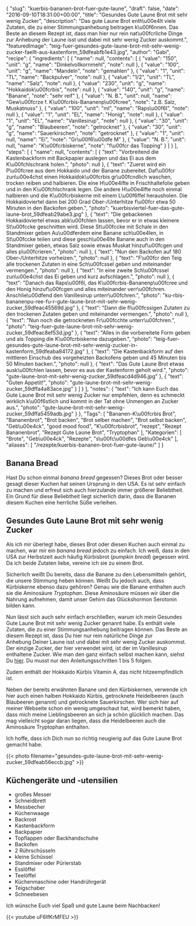 {
    "slug": "kuerbis-bananen-brot-fuer-gute-laune",
    "draft": false,
    "date": "2016-09-10T18:31:00+00:00",
    "title": "Gesundes Gute Laune Brot mit sehr wenig Zucker",
    "description": "Das gute Laune Brot enth\u00e4lt viele Zutaten, die zu einer Stimmungsanhebung beitragen k\u00f6nnen. Das Beste an diesem Rezept ist, dass man hier nur rein nat\u00fcrliche Dinge zur Anhebung der Laune isst und dabei mit sehr wenig Zucker auskommt.",
    "featuredImage": "teig-fuer-gesundes-gute-laune-brot-mit-sehr-wenig-zucker-faellt-aus-kastenform_59dfeabfb1e43.jpg",
    "author": "Gabi",
    "recipe": {
        "ingredients": [
            {
                "name": null,
                "contents": [
                    {
                        "value": "150",
                        "unit": "g",
                        "name": "Dinkelvollkornmehl",
                        "note": null
                    },
                    {
                        "value": "100",
                        "unit": "g",
                        "name": "Mandeln",
                        "note": "gemahlen"
                    },
                    {
                        "value": "1",
                        "unit": "TL",
                        "name": "Backpulver",
                        "note": null
                    },
                    {
                        "value": "1\/2",
                        "unit": "TL",
                        "name": "Salz",
                        "note": null
                    },
                    {
                        "value": "230",
                        "unit": "g",
                        "name": "Hokkaidok\u00fcrbis",
                        "note": null
                    },
                    {
                        "value": "140",
                        "unit": "g",
                        "name": "Banane",
                        "note": "sehr reif"
                    },
                    {
                        "value": "N. B.",
                        "unit": null,
                        "name": "Gew\u00fcrze f. K\u00fcrbis-Bananenp\u00fcree",
                        "note": "z.B. Salz, Muskatnuss"
                    },
                    {
                        "value": "100",
                        "unit": "ml",
                        "name": "Raps\u00f6l",
                        "note": null
                    },
                    {
                        "value": "1",
                        "unit": "EL",
                        "name": "Honig",
                        "note": null
                    },
                    {
                        "value": "1",
                        "unit": "EL",
                        "name": "Vanillesirup",
                        "note": null
                    },
                    {
                        "value": "30",
                        "unit": "g",
                        "name": "Blaubeeren",
                        "note": "getrocknet"
                    },
                    {
                        "value": "30",
                        "unit": "g",
                        "name": "Sauerkirschen",
                        "note": "getrocknet"
                    },
                    {
                        "value": "1",
                        "unit": null,
                        "name": "Ei",
                        "note": "Gr\u00f6\u00dfe M"
                    },
                    {
                        "value": "N. B.",
                        "unit": null,
                        "name": "K\u00fcrbiskerne",
                        "note": "f\u00fcr das Topping"
                    }
                ]
            }
        ],
        "steps": [
            {
                "name": null,
                "contents": [
                    {
                        "text": "Vorbreitend die Kastenbackform mit Backpapier auslegen und das Ei aus dem K\u00fchlschrank holen.",
                        "photo": null
                    },
                    {
                        "text": "Zuerst wird ein P\u00fcree aus dem Hokkaido und der Banane zubereitet. Daf\u00fcr zun\u00e4chst einen Hokkaidok\u00fcrbis gr\u00fcndlich waschen, trocken reiben und halbieren. Die eine H\u00e4lfte in Frischhaltefolie geben und in den K\u00fchlschrank legen. Die andere H\u00e4lfte noch einmal halbieren und die K\u00fcrbiskerne mit einem L\u00f6ffel herausholen. Die Hokkaidoviertel dann bei 200 Grad Ober-\/Unterhitze f\u00fcr etwa 50 Minuten in den Backofen geben.",
                        "photo": "kuerbisviertel-fuer-das-gute-laune-brot_59dfeab29abe3.jpg"
                    },
                    {
                        "text": "Die gebackenen Hokkaidoviertel etwas abk\u00fchlen lassen, bevor er in etwas kleinere St\u00fccke geschnitten wird. Diese St\u00fccke mit Schale in den Standmixer geben Au\u00dferdem eine Banane sch\u00e4len, in St\u00fccke teilen und diese gesch\u00e4lte Banane auch in den Standmixer geben, etwas Salz sowie etwas Muskat hinzuf\u00fcgen und alles p\u00fcrieren.",
                        "photo": null
                    },
                    {
                        "text": "Nun den Backofen auf 180 Ober-\/Unterhitze vorheizen.",
                        "photo": null
                    },
                    {
                        "text": "F\u00fcr den Teig alle trockenen Zutaten in eine Sch\u00fcssel geben und miteinander vermengen.",
                        "photo": null
                    },
                    {
                        "text": "In eine zweite Sch\u00fcssel zun\u00e4chst das Ei geben und kurz aufschlagen.",
                        "photo": null
                    },
                    {
                        "text": "Danach das Raps\u00f6l, das K\u00fcrbis-Bananenp\u00fcree und den Honig hinzuf\u00fcgen und alles miteinander verr\u00fchren. Anschlie\u00dfend den Vanillesirup unterr\u00fchren.",
                        "photo": "ku-rbis-bananenpu-ree-fu-r-gute-laune-brot-mit-sehr-wenig-zucker_59dfeac45569d.jpg"
                    },
                    {
                        "text": "Dann die fl\u00fcssigen Zutaten zu den trockenen Zutaten geben und miteinander vermengen.",
                        "photo": null
                    },
                    {
                        "text": "Nun noch die getrockneten Fr\u00fcchte unterr\u00fchren.",
                        "photo": "teig-fuer-gute-laune-brot-mit-sehr-wenig-zucker_59dfeac8ef53d.jpg"
                    },
                    {
                        "text": "Alles in die vorbereitete Form geben und als Topping die K\u00fcrbiskerne dazugeben.",
                        "photo": "teig-fuer-gesundes-gute-laune-brot-mit-sehr-wenig-zucker-in-kastenform_59dfeaba84172.jpg"
                    },
                    {
                        "text": "Die Kastenbackform auf den mittleren Einschub des vorgeheizten Backofens geben und 45 Minuten bis 50 Minuten backen.",
                        "photo": null
                    },
                    {
                        "text": "Das Gute Laune Brot etwas ausk\u00fchlen lassen, bevor es aus der Kastenform geholt wird.",
                        "photo": "gute-laune-brot-mit-sehr-wenig-zucker_59dfeacd4d946.jpg"
                    },
                    {
                        "text": "Guten Appetit!",
                        "photo": "gute-laune-brot-mit-sehr-wenig-zucker_59dffa4a83ace.jpg"
                    }
                ]
            }
        ],
        "notes": {
            "text": "Ich kann Euch das Gute Laune Brot mit sehr wenig Zucker nur empfehlen, denn es schmeckt wirklich k\u00f6stlich und kommt in der Tat ohne Unmengen an Zucker aus.",
            "photo": "gute-laune-brot-mit-sehr-wenig-zucker_59dffa5459adb.jpg"
        }
    },
    "Tags": [
        "Bananen-K\u00fcrbis Brot",
        "Bananenbrot",
        "Brot backen",
        "Brot selber machen",
        "Brot selbst backen",
        "Geb\u00e4ck",
        "good mood food",
        "K\u00fcrbisbrot",
        "rezept",
        "Rezept Bananenbrot",
        "Rezept Gute Laune Brot",
        "Tryptophan"
    ],
    "Kategorien": [
        "Brote",
        "Geb\u00e4ck",
        "Rezepte",
        "s\u00fc\u00dfes Geb\u00e4ck"
    ],
    "aliases": [
        "\/rezepte\/kuerbis-bananen-brot-fuer-gute-laune\/"
    ]
}

## Banana Bread

Hast Du schon einmal _banana bread_ gegessen? Dieses Brot oder besser gesagt dieser Kuchen hat seinen Ursprung in den USA. Es ist sehr einfach zu machen und erfreut sich auch hierzulande immer größerer Beliebtheit. Ein Grund für diese Beliebtheit liegt sicherlich darin, dass die Bananen diesem Kuchen eine herrliche Süße verleihen.

## Gesundes Gute Laune Brot mit sehr wenig Zucker

Als ich mir überlegt habe, dieses Brot oder diesen Kuchen auch einmal zu machen, war mir ein _banana bread_ jedoch zu einfach. Ich weiß, dass in den USA zur Herbstzeit auch häufig Kürbisbrot (_pumpkin bread_) gegessen wird. Da ich beide Zutaten liebe, vereine ich sie zu einem Brot.

Sicherlich weißt Du bereits, dass die Banane zu den Lebensmitteln gehört, die unsere Stimmung heben können. Weißt Du jedoch auch, dass Kürbiskerne ebenso dazu gehören? Genau wie die Banane enthalten auch sie die Aminosäure _Tryptophan_. Diese Aminosäure müssen wir über die Nahrung aufnehmen, damit unser Gehirn das Glückshormon Serotonin bilden kann.

Nun lässt sich auch sehr einfach erschließen, warum ich mein Gesundes Gute Laune Brot mit sehr wenig Zucker genannt habe. Es enthält viele Zutaten, die zu einer Stimmungsanhebung beitragen können. Das Beste an diesem Rezept ist, dass Du hier nur rein natürliche Dinge zur Anhebung Deiner Laune isst und dabei mit sehr wenig Zucker auskommst. Der einzige Zucker, der hier verwendet wird, ist der im Vanillesirup enthaltene Zucker. Wie man den ganz einfach selbst machen kann, siehst Du [hier][1]. Du musst nur den Anleitungsschritten 1 bis 5 folgen.

Zudem enthält der Hokkaido Kürbis Vitamin A, das nicht hitzeempfindlich ist.

Neben der bereits erwähnten Banane und den Kürbiskernen, verwende ich hier auch einen halben Hokkaido Kürbis, getrocknete Heidelbeeren (auch Blaubeeren genannt) und getrocknete Sauerkirschen. Wer sich hier auf meiner Webseite schon ein wenig umgeschaut hat, wird bemerkt haben, dass mich meine Lieblingsbeeren an sich ja schön glücklich machen. Das mag vielleicht sogar daran liegen, dass die Heidelbeeren auch die Aminosäure Tryptophan enthalten.

Ich hoffe, dass ich Dich nun so richtig neugierig auf das Gute Laune Brot gemacht habe.

{{< photo filename="gesundes-gute-laune-brot-mit-sehr-wenig-zucker_59dfeab56eccb.jpg" >}}

## Küchengeräte und -utensilien

 * großes Messer
 * Schneidbrett
 * Messbecher
 * Küchenwaage
 * Backrost
 * Kastenbackform
 * Backpapier
 * Topflappen oder Backhandschuhe
 * Backofen
 * 2 Rührschüsseln
 * kleine Schüssel
 * Standmixer oder Pürierstab
 * Esslöffel
 * Teelöffel
 * Küchenmaschine oder Handrührgerät
 * Teigschaber
 * Schneebesen

Ich wünsche Euch viel Spaß und gute Laune beim Nachbacken!

{{< youtube uF6IfKrMFEU >}}

 [1]: https://kochfokus.de/rezepte/fruehstuecksmuffins-mit-heidelbeeren/